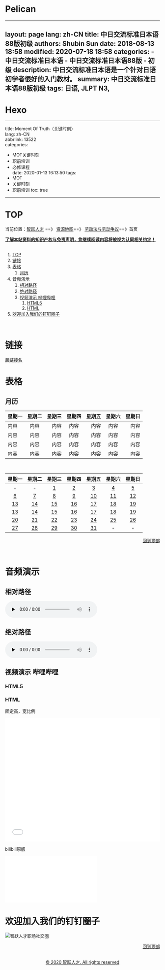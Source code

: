# Pelican
---
layout: page
lang: zh-CN
title: 中日交流标准日本语88版初级
authors: Shubin Sun
date: 2018-08-13 18:58
modified: 2020-07-18 18:58
categories: 
    - 中日交流标准日本语
    - 中日交流标准日本语88版
    - 初级
description: 中日交流标准日本语是一个针对日语初学者很好的入门教材。
summary: 中日交流标准日本语88版初级
tags: 日语, JLPT N3,  
---

# Hexo


---
title: Moment Of Truth（关键时刻）  
lang: zh-CN  
abbrlink: 13522  
categories: 
  - MOT关键时刻
  - 职前培训
  - 必修课程  
date: 2020-01-13 16:13:50
tags: 
  - MOT
  - 关键时刻
  - 职前培训
toc: true
---



# TOP   

[//]:导航开始  

当前位置：<a href="http://sb-talents.github.io" title="进入智跃人才资源总站，敬请收藏"  target="_blank">智跃人才</a>  ==》 <a href="http://sb-talents.github.io/sb-map/resource" title="这是智跃人才学习资源导航，敬请收藏"  target="_blank">资源地图</a>==》 <a href="http://sb-talents.github.io/sb-map/labor-disputes.html" title="这是智跃人才推广职场法律和劳动争议解决方法等相关知识的网站，敬请收藏"  target="_blank">劳动法与劳动争议</a>==》首页
<br>

[//]:导航结束

**<a href="http://sb-talents.github.io/sb-ruless/rights" title="点击查阅智跃人才共享资源的知识产权与免责声明，您继续阅读本站内容将被视为认同相关约定！"  target="_blank">了解本站资料的知识产权与免责声明，您继续阅读内容将被视为认同相关约定！</a>**  
<br>

1. [TOP](#top)
2. [链接](#链接)
3. [表格](#表格)
   1. [月历](#月历)
4. [音频演示](#音频演示)
   1. [相对路径](#相对路径)
   2. [绝对路径](#绝对路径)
   3. [视频演示 哔哩哔哩](#视频演示-哔哩哔哩)
      1. [HTML5](#html5)
      2. [HTML](#html)
5. [欢迎加入我们的钉钉圈子](#欢迎加入我们的钉钉圈子)

<br>


<!-- more -->

# 链接

[超链接名](超链接地址 "超链接title")

# 表格

## 月历

|星期一|星期二|星期三|星期四|星期五|星期六|星期日|
|---|:--:|---:|:--:|---:|:--:|---:|
内容|内容|内容|内容|内容|内容|内容
内容|内容|内容|内容|内容|内容|内容
内容|内容|内容|内容|内容|内容|内容
内容|内容|内容|内容|内容|内容|内容

<br>

|星期一|星期二|星期三|星期四|星期五|星期六|星期日|  
|:---:|:--:|:---:|:--:|:---:|:--:|:---:|  
|-|-|<a href="./md/2020/0701.md" target="_blank">1</a>|<a href="./md/2020/0702.md" target="_blank">2</a>|<a href="./md/2020/0703.md" target="_blank">3</a>|<a href="./md/2020/0704.md" target="_blank">4</a>|<a href="./md/2020/0705.md" target="_blank">5</a>|  
|<a href="./md/2020/0706.md" target="_blank">6</a>|<a href="./md/2020/0707.md" target="_blank">7</a>|<a href="./md/2020/0708.md" target="_blank">8</a>|<a href="./md/2020/0709.md" target="_blank">9</a>|<a href="./md/2020/0710`.md" target="_blank">10</a>|<a href="./md/2020/0711.md" target="_blank">11</a>|<a href="./md/2020/0712.md" target="_blank">12</a>|  
|<a href="./md/2020/0713.md" target="_blank">13</a>|<a href="./md/2020/0714.md" target="_blank">14</a>|<a href="./md/2020/0715.md" target="_blank">15</a>|<a href="./md/2020/0716`.md" target="_blank">16</a>|<a href="./md/2020/0717.md" target="_blank">17</a>|<a href="./md/2020/0718.md" target="_blank">18</a>|<a href="./md/2020/0719.md" target="_blank">19</a>|
|<a href="./md/2020/0713.md" target="_blank">13</a>|<a href="./md/2020/0714.md" target="_blank">14</a>|<a href="./md/2020/0715.md" target="_blank">15</a>|<a href="./md/2020/0716`.md" target="_blank">16</a>|<a href="./md/2020/0717.md" target="_blank">17</a>|<a href="./md/2020/0718.md" target="_blank">18</a>|<a href="./md/2020/0719.md" target="_blank">19</a>|
|<a href="./md/2020/0720.md" target="_blank">20</a>|<a href="./md/2020/0721.md" target="_blank">21</a>|<a href="./md/2020/0722.md" target="_blank">22</a>|<a href="./md/2020/0723`.md" target="_blank">23</a>|<a href="./md/2020/0724.md" target="_blank">24</a>|<a href="./md/2020/0725.md" target="_blank">25</a>|<a href="./md/2020/0726.md" target="_blank">26</a>|
|<a href="./md/2020/0727.md" target="_blank">27</a>|<a href="./md/2020/0728.md" target="_blank">28</a>|<a href="./md/2020/0729.md" target="_blank">29</a>|<a href="./md/2020/0730`.md" target="_blank">30</a>|<a href="./md/2020/0731.md" target="_blank">31</a>|-|-|


<p align="right">
    <a href="#top" title="点击后返回页面顶部。"  target="_blank">回到顶部</a>  
</p>    
<br>


# 音频演示


## 相对路径
<audio id="audio" controls="" preload="none">
<source id="mp3" src="./listening/n2-1991.mp3">
</audio>


## 绝对路径

<audio id="audio" controls="" preload="none">
<source id="mp3" src="https://sb-talents.github.io/The-Practice-of-Japanese/listening/n2-1991.mp3">
</audio>

<br>


## 视频演示 哔哩哔哩
### HTML5


### HTML  
固定高，宽比例


<iframe src="//player.bilibili.com/player.html?aid=412935552&cid=186803402&page=1" frameborder="no" height="400" width="100%"></iframe>

bilibili原版  


<iframe src="//player.bilibili.com/player.html?aid=67086362&bvid=BV1C4411C7sf&cid=116329440&page=1" scrolling="no" border="0" frameborder="no" framespacing="0" allowfullscreen="true"> </iframe> 


<br>


# 欢迎加入我们的钉钉圈子

![智跃人才职场社交圈](https://sb-talents.github.io/sb-img/dingding-circles.jpg "智跃人才先进技术学习圈")
<br>


<p align="right">
    <a href="#top" title="点击后返回页面顶部。"  target="_blank">回到顶部</a>  
</p>    

<br>

[//]:声明开始   

<center>
<a href="http://sb-talents.github.io/sb-ruless/rights" title="点击查阅智跃人才共享资源的知识产权与免责声明。"  target="_blank">© 2020 智跃人才. All rights reserved</a>  
</center>

[//]:声明结束    

<br>  